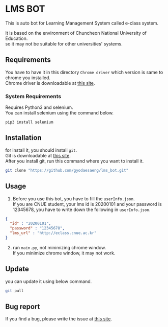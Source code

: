 # LMS BOT

This is auto bot for Learning Management System called e-class system.

It is based on the environment of Chuncheon National University of Education.  
so it may not be suitable for other universities' systems.

## Requirements

You have to have it in this directory `Chrome driver` which version is same to chrome you installed.  
Chrome driver is downloadable at [this site](https://chromedriver.chromium.org/downloads).

### System Requirements

Requires Python3 and selenium.  
You can install selenium using the command below.
```
pip3 install selenium
```

## Installation

for install it, you should install `git`.  
Git is downloadable at [this site](https://git-scm.com/downloads).  
After you install git, run this command where you want to install it. 
```bash
git clone "https://github.com/gyodaesaeng/lms_bot.git"
```

## Usage

1. Before you use this bot, you have to fill the `userInfo.json`.  
If you are CNUE student, your lms id is 20200101 and your password is 12345678, you have to write down the following in `userInfo.json`.
```json
{
  "id" : "20200101",
  "password" : "12345678",
  "lms_url" : "http://eclass.cnue.ac.kr"
}
```

2. run `main.py`, not minimizing chrome window.  
   If you minimize chrome window, it may not work.
   
## Update

you can update it using below command.
```bash
git pull
```

## Bug report

If you find a bug, please write the issue at [this site](https://github.com/gyodaesaeng/lms_bot/issues).